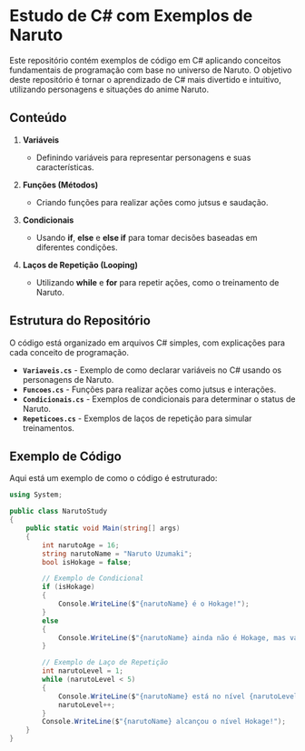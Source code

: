 # Estudo de C# com Exemplos de Naruto

Este repositório contém exemplos de código em C# aplicando conceitos fundamentais de programação com base no universo de Naruto. O objetivo deste repositório é tornar o aprendizado de C# mais divertido e intuitivo, utilizando personagens e situações do anime Naruto.

## Conteúdo

1. **Variáveis**  
   - Definindo variáveis para representar personagens e suas características.

2. **Funções (Métodos)**  
   - Criando funções para realizar ações como jutsus e saudação.

3. **Condicionais**  
   - Usando **if**, **else** e **else if** para tomar decisões baseadas em diferentes condições.

4. **Laços de Repetição (Looping)**  
   - Utilizando **while** e **for** para repetir ações, como o treinamento de Naruto.

## Estrutura do Repositório

O código está organizado em arquivos C# simples, com explicações para cada conceito de programação.

- **`Variaveis.cs`** - Exemplo de como declarar variáveis no C# usando os personagens de Naruto.
- **`Funcoes.cs`** - Funções para realizar ações como jutsus e interações.
- **`Condicionais.cs`** - Exemplos de condicionais para determinar o status de Naruto.
- **`Repeticoes.cs`** - Exemplos de laços de repetição para simular treinamentos.

## Exemplo de Código

Aqui está um exemplo de como o código é estruturado:

```csharp
using System;

public class NarutoStudy
{
    public static void Main(string[] args)
    {
        int narutoAge = 16;
        string narutoName = "Naruto Uzumaki";
        bool isHokage = false;

        // Exemplo de Condicional
        if (isHokage)
        {
            Console.WriteLine($"{narutoName} é o Hokage!");
        }
        else
        {
            Console.WriteLine($"{narutoName} ainda não é Hokage, mas vai ser!");
        }

        // Exemplo de Laço de Repetição
        int narutoLevel = 1;
        while (narutoLevel < 5)
        {
            Console.WriteLine($"{narutoName} está no nível {narutoLevel}.");
            narutoLevel++;
        }
        Console.WriteLine($"{narutoName} alcançou o nível Hokage!");
    }
}

